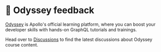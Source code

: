 # 💬 Odyssey feedback

[Odyssey](https://www.apollographql.com/tutorials/) is Apollo's official learning platform, where you can boost your developer skills with hands-on GraphQL tutorials and trainings.

Head over to [Discussions](https://github.com/apollographql-education/content-feedback/discussions) to find the latest discussions about Odyssey course content.
